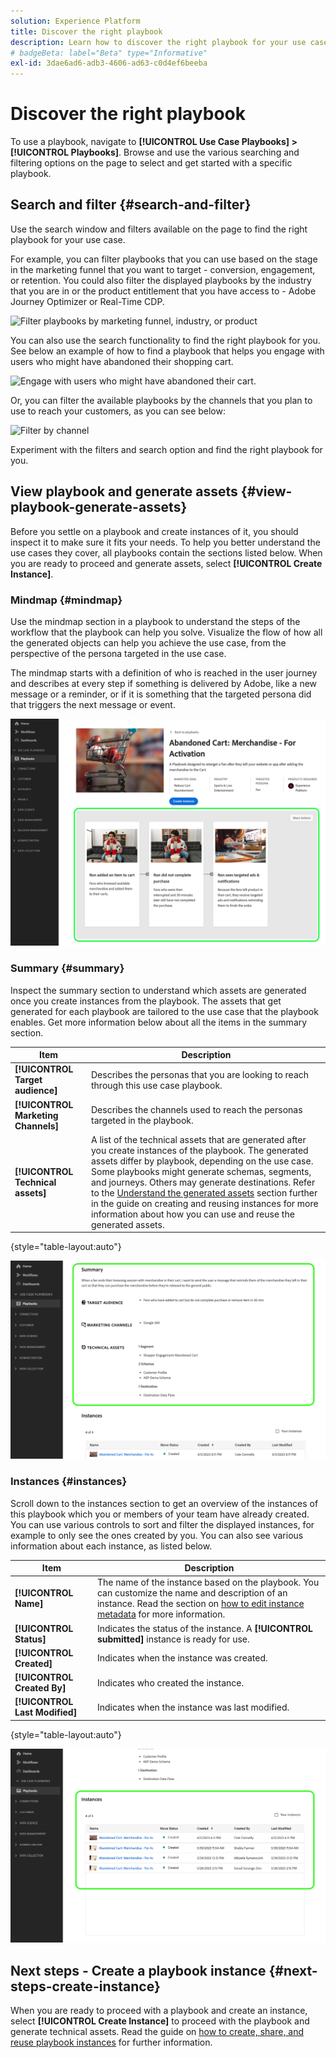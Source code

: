 ```yaml
---
solution: Experience Platform
title: Discover the right playbook
description: Learn how to discover the right playbook for your use case enable playbooks.
# badgeBeta: label="Beta" type="Informative"
exl-id: 3dae6ad6-adb3-4606-ad63-c0d4ef6beeba
---
```

# Discover the right playbook

<!-- >[!AVAILABILITY]
>
>This functionality is currently in Beta and is not available to all users. The documentation and the functionality are subject to change. -->

To use a playbook, navigate to **[!UICONTROL Use Case Playbooks] > [!UICONTROL Playbooks]**. Browse and use the various searching and filtering options on the page to select and get started with a specific playbook.

## Search and filter {#search-and-filter}

Use the search window and filters available on the page to find the right playbook for your use case. 

For example, you can filter playbooks that you can use based on the stage in the marketing funnel that you want to target - conversion, engagement, or retention. You could also filter the displayed playbooks by the industry that you are in or the product entitlement that you have access to - Adobe Journey Optimizer or Real-Time CDP. 

![Filter playbooks by marketing funnel, industry, or product](/help/use-case-playbooks/assets/playbooks/ui-guide/filter-by-funnel-industry-product.gif)

You can also use the search functionality to find the right playbook for you. See below an example of how to find a playbook that helps you engage with users who might have abandoned their shopping cart.

![Engage with users who might have abandoned their cart.](/help/use-case-playbooks/assets/playbooks/ui-guide/engage-abandoned-cart.gif)

Or, you can filter the available playbooks by the channels that you plan to use to reach your customers, as you can see below:

![Filter by channel](/help/use-case-playbooks/assets/playbooks/ui-guide/channel-select-filter.gif)

Experiment with the filters and search option and find the right playbook for you. 

## View playbook and generate assets {#view-playbook-generate-assets}

Before you settle on a playbook and create instances of it, you should inspect it to make sure it fits your needs. To help you better understand the use cases they cover, all playbooks contain the sections listed below. When you are ready to proceed and generate assets, select **[!UICONTROL Create Instance]**.

### Mindmap {#mindmap}

Use the mindmap section in a playbook to understand the steps of the workflow that the playbook can help you solve. Visualize the flow of how all the generated objects can help you achieve the use case, from the perspective of the persona targeted in the use case. 

The mindmap starts with a definition of who is reached in the user journey and describes at every step if something is delivered by Adobe, like a new message or a reminder, or if it is something that the targeted persona did that triggers the next message or event. 

![Playbook mindmap highlighted.](/help/use-case-playbooks/assets/playbooks/ui-guide/playbook-mindmap.png)


### Summary {#summary}

Inspect the summary section to understand which assets are generated once you create instances from the playbook. The assets that get generated for each playbook are tailored to the use case that the playbook enables. Get more information below about all the items in the summary section.

| Item | Description |
---------|----------|
| **[!UICONTROL Target audience]** | Describes the personas that you are looking to reach through this use case playbook. |
| **[!UICONTROL Marketing Channels]** | Describes the channels used to reach the personas targeted in the playbook. |
| **[!UICONTROL Technical assets]** | A list of the technical assets that are generated after you create instances of the playbook. The generated assets differ by playbook, depending on the use case. Some playbooks might generate schemas, segments, and journeys. Others may generate destinations. Refer to the [Understand the generated assets](/help/use-case-playbooks/playbooks/create-share-reuse.md#understand-assets) section further in the guide on creating and reusing instances for more information about how you can use and reuse the generated assets.  |

{style="table-layout:auto"}

![Playbook summary highlighted](/help/use-case-playbooks/assets/playbooks/ui-guide/playbook-summary.png)

### Instances {#instances}

Scroll down to the instances section to get an overview of the instances of this playbook which you or members of your team have already created. You can use various controls to sort and filter the displayed instances, for example to only see the ones created by you. You can also see various information about each instance, as listed below.

|Item | Description |
|---------|----------|
| **[!UICONTROL Name]** | The name of the instance based on the playbook. You can customize the name and description of an instance. Read the section on [how to edit instance metadata](/help/use-case-playbooks/playbooks/create-share-reuse.md#edit-instance-metadata) for more information. |
| **[!UICONTROL Status]** | Indicates the status of the instance. A **[!UICONTROL submitted]** instance is ready for use. |
| **[!UICONTROL Created]** | Indicates when the instance was created. |
| **[!UICONTROL Created By]** | Indicates who created the instance. |
| **[!UICONTROL Last Modified]** | Indicates when the instance was last modified. |

{style="table-layout:auto"}

![Playbook instance highlighted.](/help/use-case-playbooks/assets/playbooks/ui-guide/playbook-instances.png)

## Next steps - Create a playbook instance {#next-steps-create-instance}

When you are ready to proceed with a playbook and create an instance, select **[!UICONTROL Create Instance]** to proceed with the playbook and generate technical assets. Read the guide on [how to create, share, and reuse playbook instances](/help/use-case-playbooks/playbooks/create-share-reuse.md) for further information.
